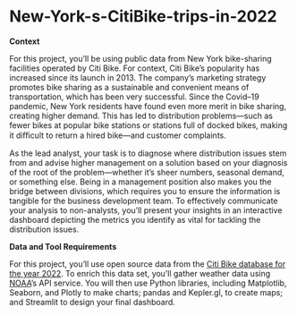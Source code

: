 # New-York-s-CitiBike-trips-in-2022

**Context**

For this project, you’ll be using public data from New York bike-sharing facilities operated by Citi
Bike. For context, Citi Bike’s popularity has increased since its launch in 2013. The company’s
marketing strategy promotes bike sharing as a sustainable and convenient means of
transportation, which has been very successful. Since the Covid–19 pandemic, New York
residents have found even more merit in bike sharing, creating higher demand. This has led to
distribution problems—such as fewer bikes at popular bike stations or stations full of docked
bikes, making it diﬃcult to return a hired bike—and customer complaints.

As the lead analyst, your task is to diagnose where distribution issues stem from and advise
higher management on a solution based on your diagnosis of the root of the problem—whether
it’s sheer numbers, seasonal demand, or something else. Being in a management position also
makes you the bridge between divisions, which requires you to ensure the information is
tangible for the business development team. To effectively communicate your analysis to
non-analysts, you’ll present your insights in an interactive dashboard depicting the metrics you
identify as vital for tackling the distribution issues.

**Data and Tool Requirements**

For this project, you’ll use open source data from the [Citi Bike database for the year 2022](https://s3.amazonaws.com/tripdata/index.html). To
enrich this data set, you’ll gather weather data using [NOAA](https://www.noaa.gov)’s API service. You will then use
Python libraries, including Matplotlib, Seaborn, and Plotly to make charts; pandas and Kepler.gl,
to create maps; and Streamlit to design your final dashboard.
